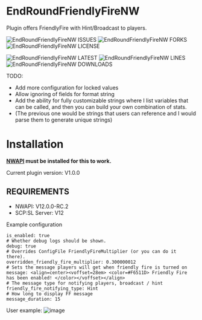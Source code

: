 # EndRoundFriendlyFireNW
Plugin offers FriendlyFire with Hint/Broadcast to players. 


![EndRoundFriendlyFireNW ISSUES](https://img.shields.io/github/issues/Undid-Iridium/EndRoundFriendlyFireNW)
![EndRoundFriendlyFireNW FORKS](https://img.shields.io/github/forks/Undid-Iridium/EndRoundFriendlyFireNW)
![EndRoundFriendlyFireNW LICENSE](https://img.shields.io/github/license/Undid-Iridium/EndRoundFriendlyFireNW)


![EndRoundFriendlyFireNW LATEST](https://img.shields.io/github/v/release/Undid-Iridium/EndRoundFriendlyFireNW?include_prereleases&style=flat-square)
![EndRoundFriendlyFireNW LINES](https://img.shields.io/tokei/lines/github/Undid-Iridium/EndRoundFriendlyFireNW)
![EndRoundFriendlyFireNW DOWNLOADS](https://img.shields.io/github/downloads/Undid-Iridium/EndRoundFriendlyFireNW/total?style=flat-square)

TODO:
* Add more configuration for locked values
* Allow ignoring of fields for format string
* Add the ability for fully customizable strings where I list variables that can be called, and then you can build your own combination of stats. 
* (The previous one would be strings that users can reference and I would parse them to generate unique strings)

# Installation

**[NWAPI](https://github.com/northwood-studios/NwPluginAPI) must be installed for this to work.**

Current plugin version: V1.0.0 

## REQUIREMENTS
* NWAPI: V12.0.0-RC.2
* SCP:SL Server: V12

Example configuration
```
is_enabled: true
# Whether debug logs should be shown.
debug: true
# Overrides ConfigFile FriendlyFireMultiplier (or you can do it there).
overridden_friendly_fire_multiplier: 0.300000012
# Sets the message players will get when friendly fire is turned on
message: <align=center><voffset=28em> <color=#F6511D> Friendly Fire has been enabled! </color></voffset></align>
# The message type for notifying players, broadcast / hint
friendly_fire_notifying_type: Hint
# How long to display FF message
message_duration: 15
 ```

User example: 
![image](https://user-images.githubusercontent.com/24619207/207770776-2f27db51-1994-43cb-aaac-ddcf9657068f.png)


